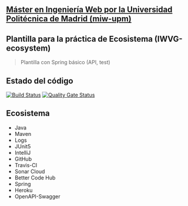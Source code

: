 ## [Máster en Ingeniería Web por la Universidad Politécnica de Madrid (miw-upm)](http://miw.etsisi.upm.es)
## Plantilla para la práctica de Ecosistema (IWVG-ecosystem)
> Plantilla con Spring básico (API, test) 

## Estado del código
[![Build Status](https://travis-ci.org/reymon359/software-ecosystem.svg?branch=develop)](https://travis-ci.org/reymon359/software-ecosystem)
[![Quality Gate Status](https://sonarcloud.io/api/project_badges/measure?project=es.upm.miw%3Aiwvg-ecosystem-ramon-morcillo&metric=alert_status)](https://sonarcloud.io/dashboard?id=es.upm.miw%3Aiwvg-ecosystem-ramon-morcillo)

## Ecosistema
* Java
* Maven
* Logs
* JUnit5
* IntelliJ
* GitHub
* Travis-CI
* Sonar Cloud
* Better Code Hub
* Spring
* Heroku
* OpenAPI-Swagger

